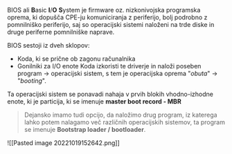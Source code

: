 BIOS ali **B**asic **I**/**O** **S**ystem je firmware oz. nizkonivojska programska oprema, ki dopušča CPE-ju komuniciranja z periferijo, bolj podrobno z pomnilniško periferijo, saj so operacijski sistemi naloženi na trde diske in druge periferne pomnilniške naprave.

BIOS sestoji iz dveh sklopov:
- Koda, ki se prične ob zagonu računalnika
- Gonilniki za I/O enote
Koda izkoristi te driverje in naloži poseben program -> operacijski sistem, s tem je operacijska oprema "*obuta*" -> "*booting*".

Ta operacijski sistem se ponavadi nahaja v prvih blokih vhodno-izhodne enote, ki je particija, ki se imenuje **master boot record - MBR**

>Dejansko imamo tudi opcijo, da naložimo drug program, iz katerega lahko potem nalagamo več različnih operacijskih sistemov, ta program se imenuje **Bootstrap loader / bootloader**.

![[Pasted image 20221019152642.png]]
